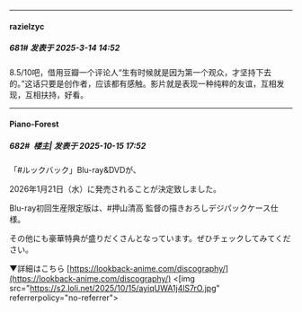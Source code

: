 ﻿
*****

####  razielzyc  
##### 681#       发表于 2025-3-14 14:52

8.5/10吧，借用豆瓣一个评论人“生有时候就是因为第一个观众，才坚持下去的。”这话只要是创作者，应该都有感触。影片就是表现一种纯粹的友谊，互相发现，互相扶持，好看。

*****

####  Piano-Forest  
##### 682#         楼主| 发表于 2025-10-15 17:52

「#ルックバック」Blu-ray&amp;DVDが、

2026年1月21日（水）に発売されることが決定致しました。

Blu-ray初回生産限定版は、#押山清高 監督の描きおろしデジパックケース仕様。

その他にも豪華特典が盛りだくさんとなっています。ぜひチェックしてみてください。

▼詳細はこちら
[https://lookback-anime.com/discography/](https://lookback-anime.com/discography/)
<[img src="https://s2.loli.net/2025/10/15/ayiqUWA1j4lS7rO.jpg" referrerpolicy="no-referrer">


